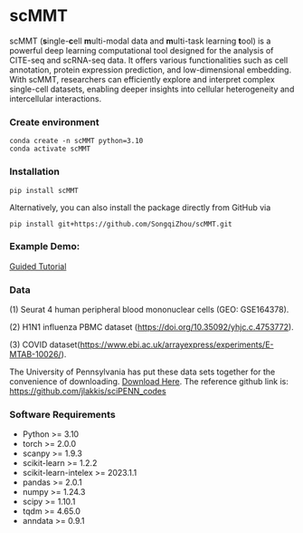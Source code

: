 # scMMT

scMMT (**s**ingle-**c**ell **m**ulti-modal data and **m**ulti-task learning **t**ool) is a powerful deep learning computational tool designed for the analysis of CITE-seq and scRNA-seq data. It offers various functionalities such as cell annotation, protein expression prediction, and low-dimensional embedding. With scMMT, researchers can efficiently explore and interpret complex single-cell datasets, enabling deeper insights into cellular heterogeneity and intercellular interactions.

### Create environment

```shell
conda create -n scMMT python=3.10
conda activate scMMT
```

### Installation

```shell
pip install scMMT
```

Alternatively, you can also install the package directly from GitHub via

```shell
pip install git+https://github.com/SongqiZhou/scMMT.git
```

### Example Demo:

[Guided Tutorial](https://github.com/SongqiZhou/scMMT/tree/main/test)

### Data

(1) Seurat 4 human peripheral blood mononuclear cells (GEO: GSE164378). 

(2) H1N1 influenza PBMC dataset (https://doi.org/10.35092/yhjc.c.4753772). 

(3) COVID dataset(https://www.ebi.ac.uk/arrayexpress/experiments/E-MTAB-10026/).

The University of Pennsylvania has put these data sets together for the convenience of downloading.  [Download Here](https://upenn.app.box.com/s/1p1f1gblge3rqgk97ztr4daagt4fsue5). The reference github link is: https://github.com/jlakkis/sciPENN_codes

### Software Requirements

- Python >= 3.10
- torch >= 2.0.0
- scanpy >= 1.9.3
- scikit-learn >= 1.2.2
- scikit-learn-intelex >= 2023.1.1
- pandas >= 2.0.1
- numpy >= 1.24.3
- scipy >= 1.10.1
- tqdm >= 4.65.0
- anndata >= 0.9.1